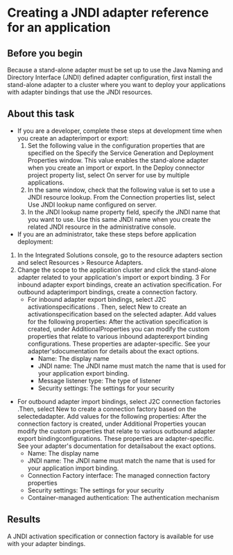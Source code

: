 <!-- image -->

# Creating a JNDI adapter reference for an application

## Before you begin

Because a stand-alone adapter must be set up to use the Java Naming and Directory Interface
(JNDI) defined adapter configuration, first install the stand-alone adapter to a cluster where you
want to deploy your applications with adapter bindings that use the JNDI resources.

## About this task

- If you are a developer, complete these steps at development time when you create an adapterimport or export:
    1. Set the following value in the configuration properties that are specified on the
Specify the Service Generation and Deployment Properties window. This value
enables the stand-alone adapter when you create an import or export. In the Deploy
connector project property list, select On server for use by multiple
applications.
    2. In the same window, check that the following value is set to use a JNDI resource lookup. From
the Connection properties list, select Use JNDI lookup name
configured on server.
    3. In the JNDI lookup name property field, specify the JNDI name that you
want to use. Use this same JNDI name when you create the related JNDI resource in the administrative
console.
- If you are an administrator, take these steps before application deployment:

1. In the Integrated Solutions console, go to the resource adapters section
and select Resources > Resource Adapters.
2. Change the scope to the application cluster and click the stand-alone adapter related to your
application's import or export binding.
3 For inbound adapter export bindings, create an activation specification. For outbound adapterimport bindings, create a connection factory.
    - For inbound adapter export bindings, select J2C activationspecifications . Then, select New to create an activationspecification based on the selected adapter. Add values for the following properties: After the activation specification is created, under AdditionalProperties you can modify the custom properties that relate to various inbound adapterexport binding configurations. These properties are adapter-specific. See your adapter'sdocumentation for details about the exact options.
        - Name: The display name
        - JNDI name: The JNDI name must match the name that is used for your
application export binding.
        - Message listener type: The type of listener
        - Security settings: The settings for your security
- For outbound adapter import bindings, select J2C connection factories .Then, select New to create a connection factory based on the selectedadapter. Add values for the following properties: After the connection factory is created, under Additional Properties youcan modify the custom properties that relate to various outbound adapter export bindingconfigurations. These properties are adapter-specific. See your adapter's documentation for detailsabout the exact options.
    - Name: The display name
    - JNDI name: The JNDI name must match the name that is used for your
application import binding.
    - Connection Factory interface: The managed connection factory
properties
    - Security settings: The settings for your security
    - Container-managed authentication: The authentication mechanism

## Results

A JNDI activation specification or connection factory is available for use with your adapter
bindings.
